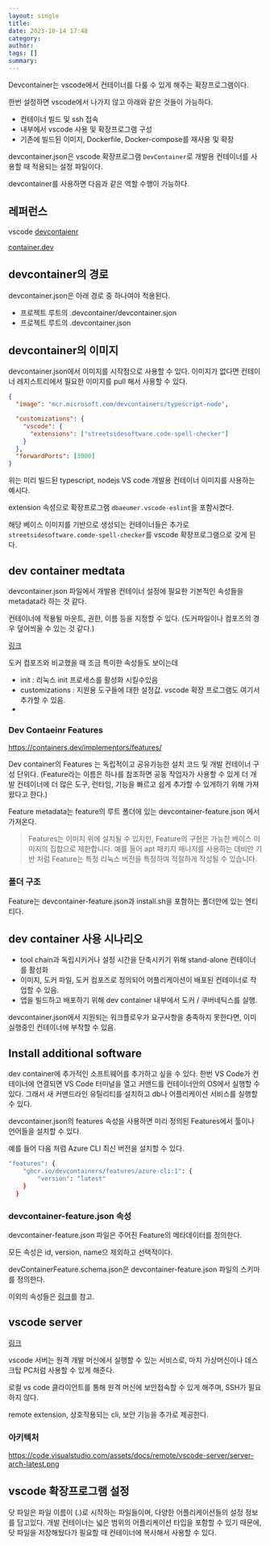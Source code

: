 ```yaml
---
layout: single
title:
date: 2023-10-14 17:48
category:
author:
tags: []
summary:
---
```


Devcontainer는 vscode에서 컨테이너를 다룰 수 있게 해주는 확장프로그램이다.

한번 설정하면 vscode에서 나가지 않고 아래와 같은 것들이 가능하다.

- 컨테이너 빌드 및 ssh 접속
- 내부에서 vscode 사용 및 확장프로그램 구성
- 기존에 빌드된 이미지, Dockerfile, Docker-compose를 재사용 및 확장


devcontainer.json은 vscode 확장프로그램 `DevContainer`로 개발용 컨테이너를 사용할 때 적용되는 설정 파일이다.

devcontainer를 사용하면 다음과 같은 역할 수행이 가능하다.

## 레퍼런스

vscode [devcontaienr](https://code.visualstudio.com/docs/devcontainers/containers)

[container.dev](https://containers.dev/)

## devcontainer의 경로

devcontainer.json은 아래 경로 중 하나여야 적용된다.

- 프로젝트 루트의 .devcontainer/devcontainer.sjon
- 프로젝트 루트의 .devcontainer.json

## devcontainer의 이미지

devcontainer.json에서 이미지를 시작점으로 사용할 수 있다.
이미지가 없다면 컨테이너 레지스트리에서 필요한 이미지를 pull 해서 사용할 수 있다.

```json
{
  "image": "mcr.microsoft.com/devcontainers/typescript-node",

  "customizations": {
    "vscode": {
      "extensions": ["streetsidesoftware.code-spell-checker"]
    }
  },
  "forwardPorts": [3000]
}
```

위는 미리 빌드된 typescript, nodejs VS code 개발용 컨테이너 이미지를 사용하는 예시다.

extension 속성으로 확장프로그램 `dbaeumer.vscode-eslint`을 포함시켰다.

해당 베이스 이미지를 기반으로 생성되는 컨테이너들은 추가로 `streetsidesoftware.comde-spell-checker`를 vscode 확장프로그램으로 갖게 된다.

## dev container medtata

devcontainer.json 파일에서 개발용 컨테이너 설정에 필요한 기본적인 속성들을 metadata라 하는 것 같다.

컨테이너에 적용될 마운트, 권한, 이름 등을 지정할 수 있다. (도커파일이나 컴포즈의 경우 덮어씌울 수 있는 것 같다.)

[링크](https://containers.dev/implementors/json_reference/)


도커 컴포즈와 비교했을 때 조금 특이한 속성들도 보이는데

- init : 리눅스 init 프로세스를 활성화 시킬수있음
- customizations : 지원용 도구들에 대한 설정값. vscode 확장 프로그램도 여기서 추가할 수 있음.
-

### Dev Contaeinr Features

https://containers.dev/implementors/features/

Dev container의 Features 는 독립적이고 공유가능한 설치 코드 및 개발 컨테이너 구성 단위다. (Feature라는 이름은 하나를 참조하면 공동 작업자가 사용할 수 있게 더 개발 컨테이너에 더 많은 도구, 런타임, 기능을 빠르고 쉽게 추가할 수 있게하기 위해 가져왔다고 한다.)


Feature metadata는 feature의 루트 폴더에 있는 devcontainer-feature.json 에서 가져온다.

> Features는 이미지 위에 설치될 수 있지만, Feature의 구현은 가능한 베이스 이미지의 집합으로 제한합니다. 예를 들어 apt 패키지 매니저를 사용하는 데비안 기반 처럼 Feature는 특정 리눅스 버전을 특정하여 적절하게 작성될 수 있습니다.

### 폴더 구조

Feature는 devcontainer-feature.json과 install.sh을 포함하는 폴더안에 있는 엔티티다.


## dev container 사용 시나리오

- tool chain과 독립시키거나 설정 시간을 단축시키기 위해 stand-alone 컨테이너를 활성화
- 이미지, 도커 파일, 도커 컴포즈로 정의되어 어플리케이션이 배포된 컨테이너로 작업할 수 있음.
- 앱을 빌드하고 배포하기 위해 dev container 내부에서 도커 / 쿠버네틱스를 실행.


devcontainer.json에서 지원되는 워크플로우가 요구사항을 충족하지 못한다면, 이미 실행중인 컨테이너에 부착할 수 있음.

## Install additional software

dev container에 추가적인 소프트웨어를 추가하고 싶을 수 있다. 한번 VS Code가 컨테이너에 연결되면 VS Code 터미널을 열고 커맨드를 컨테이너안의 OS에서 실행할 수 있다. 그래서 새 커맨드라인 유틸리티를 설치하고 db나 어플리케이션 서비스를 실행할 수 있다.

devcontainer.json의 features 속성을 사용하면 미리 정의된 Features에서 툴이나 언어들을 설치할 수 있다.

예를 들어 다음 처럼 Azure CLI 최신 버전을 설치할 수 있다.

```bash
"features": {
    "ghcr.io/devcontainers/features/azure-cli:1": {
        "version": "latest"
    }
  }
```



### devcontainer-feature.json 속성

devcontainer-feature.json 파일은 주어진 Feature의 메타데이터를 정의한다.

모든 속성은 id, version, name으 제외하고 선택적이다.

devContainerFeature.schema.json은 devcontainer-feature.json 파일의 스키마를 정의한다.

이외의 속성들은 [링크](https://containers.dev/implementors/features/#folder-structure)를 참고.


## vscode server

[링크](https://code.visualstudio.com/docs/remote/vscode-server)

vscode 서버는 원격 개발 머신에서 실행할 수 있는 서비스로, 마치 가상머신이나 데스크탑 PC처럼 사용할 수 있게 해준다.

로컬 vs code 클라이언트를 통해 원격 머신에 보안접속할 수 있게 해주며, SSH가 필요하지 않다.

remote extension, 상호작용되는 cli, 보안 기능을 추가로 제공한다.

### 아키텍처

https://code.visualstudio.com/assets/docs/remote/vscode-server/server-arch-latest.png

## vscode 확장프로그램 설정

닷 파일은 파일 이름이 (.)로 시작하는 파일들이며, 다양한 어플리케이션들의 설정 정보를 담고있다. 개발 컨테이너는 넓은 범위의 어플리케이션 타입을 포함할 수 있기 때문에, 닷 파일을 저장해뒀다가 필요할 때 컨테이너에 복사해서 사용할 수 있다.



<!--
각 속성은 devcontainer.json에서 대응되는 속성들의 behavior를 미러링한다. 이는 커맨드가 프로젝트 워크스페이스 폴더의 컨텍스트에서 실행되는 behavior를 포함한다.

각 라이프 사이클 훅들과 Feature에 의해 기여되는 커맨드들은 시퀀스 (다음 커맨드가 실행되지 않게 막는)에 따라 실행된다. Feature에 의해 제공되는 커맨드들은 항상 유저에 의해 제공된 라이프사이클 커맨 -->

<!-- ## dev container image의 Pre building

매번 dev container에서 프로젝트를 열 때마다 이미지를 빌드하는 것 보다는 이미지를 pre-build할 것을 권장한다. pre-built image를 사용하면 더 빨리 컨테이너를 시작하고, 간단히 설정하고 서플라이 체인 보안을 향상시키고 잠재적인 에러를 피하기 위해 툴들의 버전을 지정하기 편해진다.

DevOps로 빌드 스케쥴링을 하면 사전 빌드를 자동화하고 지속적으로 통합할 수 있다.

무엇보다 좋은 점은 pre-built 이미지는 Dev container의 메타데이터를 포함할 수 있어 이미지를 참조했을 때 설정이 자동으로 가져와지는 것이다.

이미지를 pre-build하려면 DevContainer CLi 나 지원한다고 명시된 Github action을 사용할 것을 권장한다. 이들은 Dev container 확장프로그램들과 Feature들이 최신으로 사용할 수 있도록 지속해서 동기화되고 있기 때문이다. 한번 빌드하면 컨테이너 레지스트리에 push 해서 지속적으로 참고할 수 있다. -->




